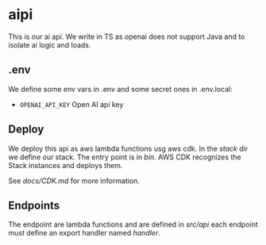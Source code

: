 # aipi

This is our ai api.
We write in TS as openai does not support Java and to isolate ai logic and loads.

## .env

We define some env vars in .env and some secret ones in .env.local:

-   `OPENAI_API_KEY` Open AI api key

## Deploy

We deploy this api as aws lambda functions usg aws cdk.
In the _stack_ dir we define our stack.
The entry point is in _bin_. AWS CDK recognizes the Stack instances and deploys them.

See _docs/CDK.md_ for more information.

## Endpoints

The endpoint are lambda functions and are defined in _src/api_ each endpoint must define an export handler named _handler_.
